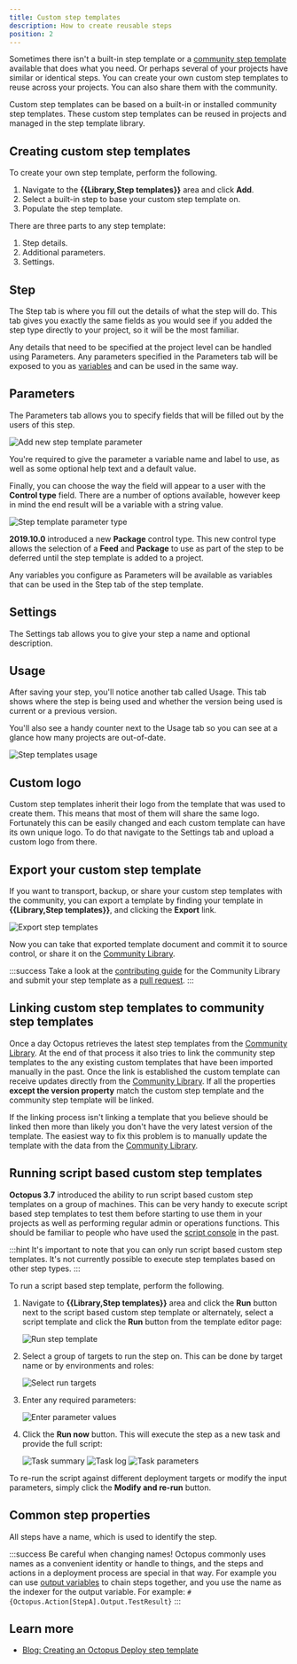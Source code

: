 ```yaml
---
title: Custom step templates
description: How to create reusable steps
position: 2
---
```


Sometimes there isn't a built-in step template or a [community step template](/docs/deployment-process/steps/community-step-templates.md) available that does what you need. Or perhaps several of your projects have similar or identical steps. You can create your own custom step templates to reuse across your projects. You can also share them with the community.

Custom step templates can be based on a built-in or installed community step templates. These custom step templates can be reused in projects and managed in the step template library.

## Creating custom step templates

To create your own step template, perform the following.

1. Navigate to the **{{Library,Step templates}}** area and click **Add**.
2. Select a built-in step to base your custom step template on.  
3. Populate the step template. 

There are three parts to any step template:

1. Step details.
2. Additional parameters.
3. Settings.

## Step

The Step tab is where you fill out the details of what the step will do. This tab gives you exactly the same fields as you would see if you added the step type directly to your project, so it will be the most familiar.

Any details that need to be specified at the project level can be handled using Parameters. Any parameters specified in the Parameters tab will be exposed to you as [variables](/docs/projects/variables/index.md) and can be used in the same way.

## Parameters

The Parameters tab allows you to specify fields that will be filled out by the users of this step.

![Add new step template parameter](images/step-templates-new-parameter.png "width=500")

You're required to give the parameter a variable name and label to use, as well as some optional help text and a default value.

Finally, you can choose the way the field will appear to a user with the **Control type** field. There are a number of options available, however keep in mind the end result will be a variable with a string value.

![Step template parameter type](images/step-templates-parameter-type.png "width=500")

**2019.10.0** introduced a new **Package** control type. This new control type allows the selection of a **Feed** and **Package** to use as part of the step to be deferred until the step template is added to a project.

Any variables you configure as Parameters will be available as variables that can be used in the Step tab of the step template.

## Settings

The Settings tab allows you to give your step a name and optional description.

## Usage

After saving your step, you'll notice another tab called Usage. This tab shows where the step is being used and whether the version being used is current or a previous version.

You'll also see a handy counter next to the Usage tab so you can see at a glance how many projects are out-of-date.

![Step templates usage](images/step-templates-usage.png "width=500")

## Custom logo

Custom step templates inherit their logo from the template that was used to create them. This means that most of them will share the same logo. Fortunately this can be easily changed and each custom template can have its own unique logo. To do that navigate to the Settings tab and upload a custom logo from there.

## Export your custom step template

If you want to transport, backup, or share your custom step templates with the community, you can export a template by finding your template in **{{Library,Step templates}}**, and clicking the **Export** link.

![Export step templates](images/step-templates-export.png "width=500")

Now you can take that exported template document and commit it to source control, or share it on the [Community Library](https://library.octopus.com/).

:::success
Take a look at the [contributing guide](https://github.com/OctopusDeploy/Library/blob/master/.github/CONTRIBUTING.md) for the Community Library and submit your step template as a [pull request](https://github.com/OctopusDeploy/Library/pulls).
:::

## Linking custom step templates to community step templates

Once a day Octopus retrieves the latest step templates from the [Community Library](https://library.octopus.com/). At the end of that process it also tries to link the community step templates to the any existing custom templates that have been imported manually in the past. Once the link is established the custom template can receive updates directly from the [Community Library](https://library.octopus.com/). If all the properties **except the version property** match the custom step template and the community step template will be linked.

If the linking process isn't linking a template that you believe should be linked then more than likely you don't have the very latest version of the template. The easiest way to fix this problem is to manually update the template with the data from the [Community Library](https://library.octopus.com/).

## Running script based custom step templates

**Octopus 3.7** introduced the ability to run script based custom step templates on a group of machines. This can be very handy to execute script based step templates to test them before starting to use them in your projects as well as performing regular admin or operations functions. This should be familiar to people who have used the [script console](/docs/administration/managing-infrastructure/performance/enable-web-request-logging.md) in the past.

:::hint
It's important to note that you can only run script based custom step templates. It's not currently possible to execute step templates based on other step types.
:::

To run a script based step template, perform the following.

1. Navigate to **{{Library,Step templates}}** area and click the **Run** button next to the script based custom step template or alternately, select a script template and click the **Run** button from the template editor page:

   ![Run step template](images/step-templates-run.png "width=500")

2. Select a group of targets to run the step on. This can be done by target name or by environments and roles:

   ![Select run targets](images/step-templates-run-targets.png "width=500")

3. Enter any required parameters:

   ![Enter parameter values](images/step-templates-run-parameters.png "width=500")

4. Click the **Run now** button. This will execute the step as a new task and provide the full script:

   ![Task summary](images/step-templates-run-task-summary.png "width=500")
   ![Task log](images/step-templates-run-task-log.png "width=500")
   ![Task parameters](images/step-templates-run-task-parameters.png "width=500")

To re-run the script against different deployment targets or modify the input parameters, simply click the **Modify and re-run** button.

## Common step properties

All steps have a name, which is used to identify the step.

:::success
Be careful when changing names! Octopus commonly uses names as a convenient identity or handle to things, and the steps and actions in a deployment process are special in that way. For example you can use [output variables](/docs/projects/variables/output-variables.md) to chain steps together, and you use the name as the indexer for the output variable. For example: `#{Octopus.Action[StepA].Output.TestResult}`
:::

## Learn more

- [Blog: Creating an Octopus Deploy step template](https://www.ocropus.com/blog/creating-an-octopus-deploy-step-template)
